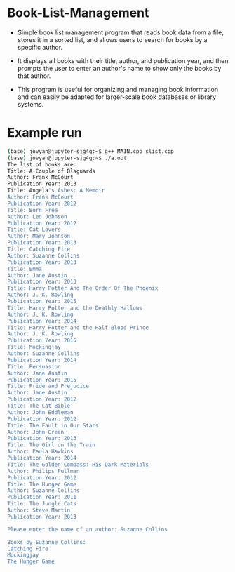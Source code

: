 # Book-List-Management   
- Simple book list management program that reads book data from a file, stores it in a sorted list, and allows users to search for books by a specific author. 

- It displays all books with their title, author, and publication year, and then prompts the user to enter an author's name to show only the books by that author. 

- This program is useful for organizing and managing book information and can easily be adapted for larger-scale book databases or library systems.

# Example run 

```bash
(base) jovyan@jupyter-sjg4g:~$ g++ MAIN.cpp slist.cpp
(base) jovyan@jupyter-sjg4g:~$ ./a.out
The list of books are:
Title: A Couple of Blaguards
Author: Frank McCourt
Publication Year: 2013
Title: Angela's Ashes: A Memoir
Author: Frank McCourt
Publication Year: 2012
Title: Born Free
Author: Leo Johnson
Publication Year: 2012
Title: Cat Lovers
Author: Mary Johnson
Publication Year: 2013
Title: Catching Fire
Author: Suzanne Collins
Publication Year: 2013
Title: Emma
Author: Jane Austin
Publication Year: 2013
Title: Harry Potter And The Order Of The Phoenix
Author: J. K. Rowling
Publication Year: 2015
Title: Harry Potter and the Deathly Hallows
Author: J. K. Rowling
Publication Year: 2014
Title: Harry Potter and the Half-Blood Prince
Author: J. K. Rowling
Publication Year: 2015
Title: Mockingjay
Author: Suzanne Collins
Publication Year: 2014
Title: Persuasion
Author: Jane Austin
Publication Year: 2015
Title: Pride and Prejudice
Author: Jane Austin
Publication Year: 2012
Title: The Cat Bible
Author: John Eddleman
Publication Year: 2012
Title: The Fault in Our Stars
Author: John Green
Publication Year: 2013
Title: The Girl on the Train
Author: Paula Hawkins
Publication Year: 2014
Title: The Golden Compass: His Dark Materials
Author: Philips Pullman
Publication Year: 2012
Title: The Hunger Game
Author: Suzanne Collins
Publication Year: 2011
Title: The Jungle Cats
Author: Steve Martin
Publication Year: 2013

Please enter the name of an author: Suzanne Collins

Books by Suzanne Collins:
Catching Fire
Mockingjay
The Hunger Game
